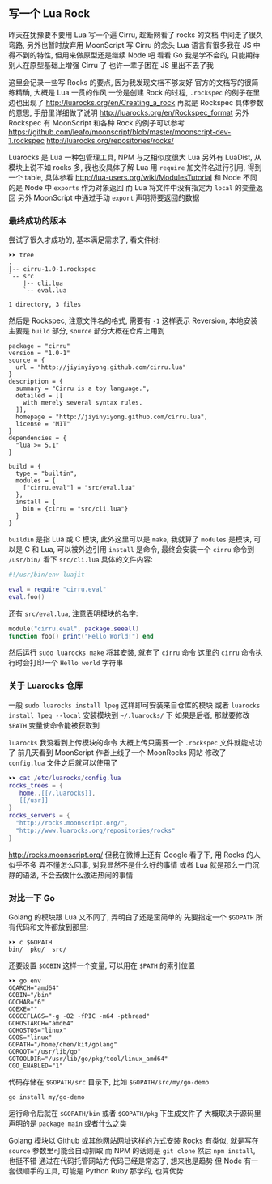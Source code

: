 
## 写一个 Lua Rock

昨天在犹豫要不要用 Lua 写一个遍 Cirru, 趁断网看了 rocks 的文档
中间走了很久弯路, 另外也暂时放弃用 MoonScript 写 Cirru 的念头
Lua 语言有很多我在 JS 中得不到的特性, 但用来做原型还是继续 Node 吧
看看 Go 我是学不会的, 只能期待别人在原型基础上增强 Cirru 了
也许一辈子困在 JS 里出不去了我

这里会记录一些写 Rocks 的要点, 因为我发现文档不够友好
官方的文档写的很简练精确, 大概是 Lua 一贯的作风
一份是创建 Rock 的过程, `.rockspec` 的例子在里边也出现了
http://luarocks.org/en/Creating_a_rock
再就是 Rockspec 具体参数的意思, 手册里详细做了说明
http://luarocks.org/en/Rockspec_format
另外 Rockspec 有 MoonScript 和各种 Rock 的例子可以参考
https://github.com/leafo/moonscript/blob/master/moonscript-dev-1.rockspec
http://luarocks.org/repositories/rocks/

Luarocks 是 Lua 一种包管理工具, NPM 与之相似度很大
Lua 另外有 LuaDist, 从模块上说不如 rocks 多, 我也没具体了解
Lua 用 `require` 加文件名进行引用, 得到一个 table, 具体参看
http://lua-users.org/wiki/ModulesTutorial
和 Node 不同的是 Node 中 `exports` 作为对象返回
而 Lua 将文件中没有指定为 `local` 的变量返回
另外 MoonScript 中通过手动 `export` 声明将要返回的数据

### 最终成功的版本

尝试了很久才成功的, 基本满足需求了, 看文件树:
```
➤➤ tree
.
|-- cirru-1.0-1.rockspec
`-- src
    |-- cli.lua
    `-- eval.lua

1 directory, 3 files
```
然后是 Rockspec, 注意文件名的格式, 需要有 `-1` 这样表示 Reversion,
本地安装主要是 `build` 部分, `source` 部分大概在仓库上用到
```
package = "cirru"
version = "1.0-1"
source = {
  url = "http://jiyinyiyong.github.com/cirru.lua"
}
description = {
  summary = "Cirru is a toy language.",
  detailed = [[
    with merely several syntax rules.
  ]],
  homepage = "http://jiyinyiyong.github.com/cirru.lua",
  license = "MIT"
}
dependencies = {
  "lua >= 5.1"
}

build = {
  type = "builtin",
  modules = {
    ["cirru.eval"] = "src/eval.lua"
  },
  install = {
    bin = {cirru = "src/cli.lua"}
  }
}
```
`buildin` 是指 Lua 或 C 模块, 此外这里可以是 `make`, 我就算了
`modules` 是模块, 可以是 C 和 Lua, 可以被外边引用
`install` 是命令, 最终会安装一个 `cirru` 命令到 `/usr/bin/`
看下 `src/cli.lua` 具体的文件内容:
```lua
#!/usr/bin/env luajit

eval = require "cirru.eval"
eval.foo()
```
还有 `src/eval.lua`, 注意表明模块的名字:
```lua
module("cirru.eval", package.seeall)
function foo() print("Hello World!") end
```
然后运行 `sudo luarocks make` 将其安装, 就有了 `cirru` 命令
这里的 `cirru` 命令执行时会打印一个 `Hello world` 字符串

### 关于 Luarocks 仓库

一般 `sudo luarocks install lpeg` 这样即可安装来自仓库的模块
或者 `luarocks install lpeg --local` 安装模块到 `~/.luarocks/` 下
如果是后者, 那就要修改 `$PATH` 变量使命令能被获取到

`luarocks` 我没看到上传模块的命令
大概上传只需要一个 `.rockspec` 文件就能成功了
前几天看到 MoonScript 作者上线了一个 MoonRocks 网站
修改了 `config.lua` 文件之后就可以使用了
```lua
➤➤ cat /etc/luarocks/config.lua 
rocks_trees = {
   home..[[/.luarocks]],
   [[/usr]]
}
rocks_servers = {
  "http://rocks.moonscript.org/",
  "http://www.luarocks.org/repositories/rocks"
}
```
http://rocks.moonscript.org/
但我在微博上还有 Google 看了下, 用 Rocks 的人似乎不多
弄不懂怎么回事, 对我显然不是什么好的事情
或者 Lua 就是那么一门沉静的语法, 不会去做什么激进热闹的事情

### 对比一下 Go

Golang 的模块跟 Lua 又不同了, 弄明白了还是蛮简单的
先要指定一个 `$GOPATH` 所有代码和文件都放到那里:
```
➤➤ c $GOPATH
bin/  pkg/  src/
```
还要设置 `$GOBIN` 这样一个变量, 可以用在 `$PATH` 的索引位置
```
➤➤ go env
GOARCH="amd64"
GOBIN="/bin"
GOCHAR="6"
GOEXE=""
GOGCCFLAGS="-g -O2 -fPIC -m64 -pthread"
GOHOSTARCH="amd64"
GOHOSTOS="linux"
GOOS="linux"
GOPATH="/home/chen/kit/golang"
GOROOT="/usr/lib/go"
GOTOOLDIR="/usr/lib/go/pkg/tool/linux_amd64"
CGO_ENABLED="1"
```
代码存储在 `$GOPATH/src` 目录下, 比如 `$GOPATH/src/my/go-demo`
```
go install my/go-demo
```
运行命令后就在 `$GOPATH/bin` 或者 `$GOPATH/pkg` 下生成文件了
大概取决于源码里声明的是 `package main` 或者什么之类

Golang 模块以 Github 或其他网站网址这样的方式安装
Rocks 有类似, 就是写在 `source` 参数里可能会自动抓取
而 NPM 的话则是 `git clone` 然后 `npm install`, 也挺不错
通过在代码托管网站方代码已经是常态了, 想来也是趋势
但 Node 有一套很顺手的工具, 可能是 Python Ruby 那学的, 也算优势

